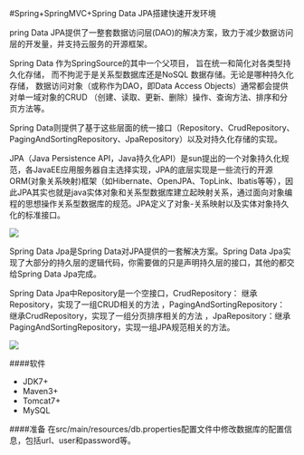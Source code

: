 #Spring+SpringMVC+Spring Data JPA搭建快速开发环境

pring Data JPA提供了一整套数据访问层(DAO)的解决方案，致力于减少数据访问层的开发量，并支持云服务的开源框架。

Spring Data 作为SpringSource的其中一个父项目， 旨在统一和简化对各类型持久化存储， 而不拘泥于是关系型数据库还是NoSQL 数据存储。无论是哪种持久化存储， 数据访问对象（或称作为DAO，即Data Access Objects）通常都会提供对单一域对象的CRUD （创建、读取、更新、删除）操作、查询方法、排序和分页方法等。

Spring Data则提供了基于这些层面的统一接口（Repository、CrudRepository、PagingAndSortingRepository、JpaRepository）以及对持久化存储的实现。

JPA（Java Persistence API，Java持久化API）是sun提出的一个对象持久化规范，各JavaEE应用服务器自主选择实现，JPA的底层实现是一些流行的开源ORM(对象关系映射)框架（如Hibernate、OpenJPA、TopLink、Ibatis等等），因此JPA其实也就是java实体对象和关系型数据库建立起映射关系，通过面向对象编程的思想操作关系型数据库的规范。JPA定义了对象-关系映射以及实体对象持久化的标准接口。

![](https://github.com/silence940109/SSS/blob/master/image/JPA.png)

Spring Data Jpa是Spring Data对JPA提供的一套解决方案。Spring Data Jpa实现了大部分的持久层的逻辑代码，你需要做的只是声明持久层的接口，其他的都交给Spring Data Jpa完成。

Spring Data Jpa中Repository是一个空接口，CrudRepository： 继承Repository，实现了一组CRUD相关的方法 ，PagingAndSortingRepository： 继承CrudRepository，实现了一组分页排序相关的方法 ，JpaRepository：继承PagingAndSortingRepository，实现一组JPA规范相关的方法。

![](https://github.com/silence940109/SSS/blob/master/image/JPA1.png)

####软件
* JDK7+
* Maven3+
* Tomcat7+
* MySQL

####准备
在src/main/resources/db.properties配置文件中修改数据库的配置信息，包括url、user和password等。


